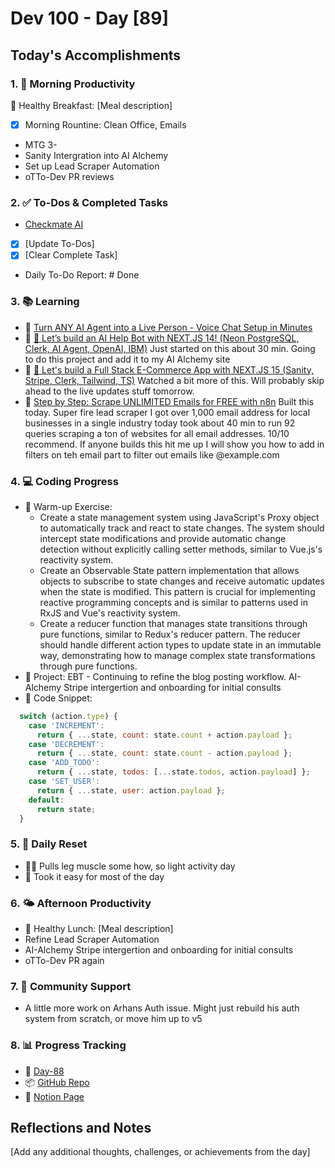 # Dev 100 - Day [89]

## Today's Accomplishments

### 1. 🌅 Morning Productivity

🍳 Healthy Breakfast: [Meal description]
- [x] Morning Rountine: Clean Office, Emails
- MTG 3- 
- Sanity Intergration into AI Alchemy
- Set up Lead Scraper Automation
- oTTo-Dev PR reviews

### 2. ✅ To-Dos & Completed Tasks

- [Checkmate AI](https://checkmate-ai.vercel.app/)
- [x] [Update To-Dos]
- [x] [Clear Complete Task]
- Daily To-Do Report: # Done

### 3. 📚 Learning

- 🔗 [Turn ANY AI Agent into a Live Person - Voice Chat Setup in Minutes](https://www.youtube.com/watch?v=L9JqdwdCiyE)
- 🔗 [🔴 Let’s build an AI Help Bot with NEXT.JS 14! (Neon PostgreSQL, Clerk, AI Agent, OpenAI, IBM)](https://www.youtube.com/watch?v=RloLpftGwyc&t=3s&ab_channel=SonnySangha) Just started on this about 30 min. Going to do this project and add it to my AI Alchemy site
- 🔗 [🔴 Let's build a Full Stack E-Commerce App with NEXT.JS 15 (Sanity, Stripe, Clerk, Tailwind, TS)](https://www.youtube.com/watch?v=o-fgWea75O4) Watched a bit more of this. Will probably skip ahead to the live updates stuff tomorrow.
- 🔗 [Step by Step: Scrape UNLIMITED Emails for FREE with n8n](https://www.youtube.com/watch?v=NzMNuuS5JbI&t=1439s) Built this today. Super fire lead scraper I got over 1,000 email address for local businesses in a single industry today took about 40 min to run 92 queries scraping a ton of websites for all email addresses. 10/10 recommend. If anyone builds this hit me up I will show you how to add in filters on teh email part to filter out emails like @example.com 

### 4. 💻 Coding Progress

- 🧠 Warm-up Exercise: 
    - Create a state management system using JavaScript's Proxy object to automatically track and react to state changes. The system should intercept state modifications and provide automatic change detection without explicitly calling setter methods, similar to Vue.js's reactivity system.
    - Create an Observable State pattern implementation that allows objects to subscribe to state changes and receive automatic updates when the state is modified. This pattern is crucial for implementing reactive programming concepts and is similar to patterns used in RxJS and Vue's reactivity system.
    - Create a reducer function that manages state transitions through pure functions, similar to Redux's reducer pattern. The reducer should handle different action types to update state in an immutable way, demonstrating how to manage complex state transformations through pure functions.
- 🦺 Project: EBT - Continuing to refine the blog posting workflow. AI-Alchemy Stripe intergertion and onboarding for initial consults
- 📝 Code Snippet:

```javascript
  switch (action.type) {
    case 'INCREMENT':
      return { ...state, count: state.count + action.payload };
    case 'DECREMENT':
      return { ...state, count: state.count - action.payload };
    case 'ADD_TODO':
      return { ...state, todos: [...state.todos, action.payload] };
    case 'SET_USER':
      return { ...state, user: action.payload };
    default:
      return state;
  }
```

### 5. 🔄 Daily Reset

- 🏋️‍♂️ Pulls leg muscle some how, so light activity day
- 🧘 Took it easy for most of the day 

### 6. 🌤️ Afternoon Productivity

- 🍱 Healthy Lunch: [Meal description]
- Refine Lead Scraper Automation
- AI-Alchemy Stripe intergertion and onboarding for initial consults
- oTTo-Dev PR again

### 7. 🤝 Community Support

- A little more work on Arhans Auth issue. Might just rebuild his auth system from scratch, or move him up to v5

### 8. 📊 Progress Tracking

- 🏫 [Day-88](https://www.skool.com/universityofcode/dev-100-day-88)
- 📦 [GitHub Repo](https://github.com/Digitl-Alchemyst/dev100/blob/main/Done/Week-13/Day-88/day88.md)
- 📄 [Notion Page](https://www.notion.so/Dev100-Challenge-13ecf2b3a539805eb584e1febd599205)

## Reflections and Notes

[Add any additional thoughts, challenges, or achievements from the day]
